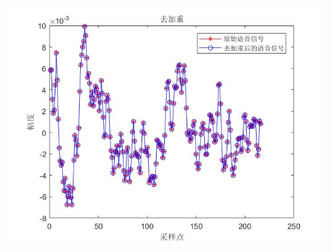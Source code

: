 ![图片](https://github.com/diantongqingjie/diantongqingjie.github.io/blob/master/imag/%E5%8E%BB%E5%8A%A0%E9%87%8D.jpg)
